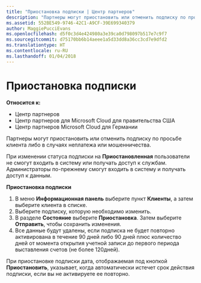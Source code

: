 ```yaml
---
title: "Приостановка подписки | Центр партнеров"
description: "Партнеры могут приостановить или отменить подписку по просьбе клиента либо в случаях неплатежа или мошенничества."
ms.assetid: 552BE549-9746-42C1-A9CF-39E699340379
author: MaggiePucciEvans
ms.openlocfilehash: d5f0c3d4e424980a3e39ca0d798097b517e7c9f7
ms.sourcegitcommit: d75170bb6b14aeee1a5d33dd8a36cc3cd7e9dfd2
ms.translationtype: HT
ms.contentlocale: ru-RU
ms.lasthandoff: 01/04/2018
---
```

# <a name="suspend-a-subscription"></a>Приостановка подписки

**Относится к:**

-  Центр партнеров
-  Центр партнеров для Microsoft Cloud для правительства США
-  Центр партнеров Microsoft Cloud для Германии

Партнеры могут приостановить или отменить подписку по просьбе клиента либо в случаях неплатежа или мошенничества.

При изменении статуса подписки на **Приостановленная** пользователи не смогут входить в систему или получать доступ к службам. Администраторы по-прежнему смогут входить в систему и получать доступ к данным.

**Приостановка подписки**

1.  В меню **Информационная панель** выберите пункт **Клиенты**, а затем выберите клиента в списке.
2.  Выберите подписку, которую необходимо изменить.
3.  В разделе **Состояние** выберите **Приостановка**. Затем выберите **Отправить**, чтобы сохранить изменения.
4.  Все данные будут удалены, если подписка не будет повторно активирована в течение 90 дней либо 90 дней плюс количество дней от момента открытия учетной записи до первого периода выставления счетов (не более 120дней).

При приостановке подписки дата, отображаемая под кнопкой **Приостановить**, указывает, когда автоматически истечет срок действия подписки, если вы не активируете ее повторно. 
